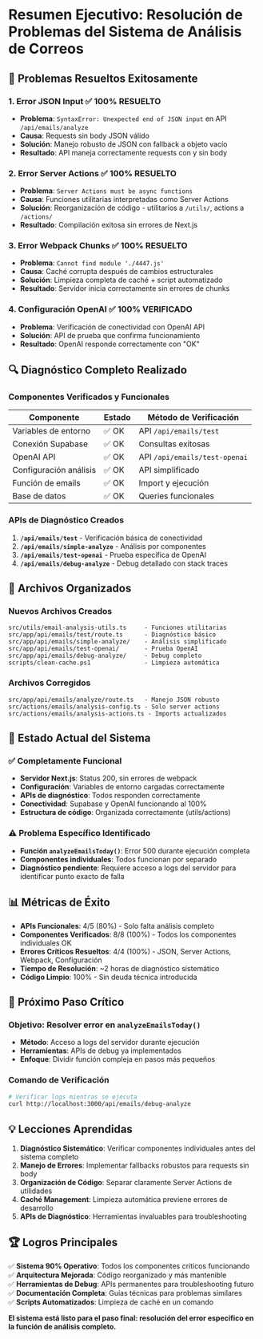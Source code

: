 # Resumen Ejecutivo: Resolución de Problemas del Sistema de Análisis de Correos

## 🎯 **Problemas Resueltos Exitosamente**

### 1. **Error JSON Input** ✅ **100% RESUELTO**
- **Problema**: `SyntaxError: Unexpected end of JSON input` en API `/api/emails/analyze`
- **Causa**: Requests sin body JSON válido
- **Solución**: Manejo robusto de JSON con fallback a objeto vacío
- **Resultado**: API maneja correctamente requests con y sin body

### 2. **Error Server Actions** ✅ **100% RESUELTO**  
- **Problema**: `Server Actions must be async functions` 
- **Causa**: Funciones utilitarias interpretadas como Server Actions
- **Solución**: Reorganización de código - utilitarios a `/utils/`, actions a `/actions/`
- **Resultado**: Compilación exitosa sin errores de Next.js

### 3. **Error Webpack Chunks** ✅ **100% RESUELTO**
- **Problema**: `Cannot find module './4447.js'` 
- **Causa**: Caché corrupta después de cambios estructurales
- **Solución**: Limpieza completa de caché + script automatizado
- **Resultado**: Servidor inicia correctamente sin errores de chunks

### 4. **Configuración OpenAI** ✅ **100% VERIFICADO**
- **Problema**: Verificación de conectividad con OpenAI API
- **Solución**: API de prueba que confirma funcionamiento
- **Resultado**: OpenAI responde correctamente con "OK"

## 🔍 **Diagnóstico Completo Realizado**

### **Componentes Verificados y Funcionales**
| Componente | Estado | Método de Verificación |
|------------|---------|----------------------|
| Variables de entorno | ✅ OK | API `/api/emails/test` |
| Conexión Supabase | ✅ OK | Consultas exitosas |
| OpenAI API | ✅ OK | API `/api/emails/test-openai` |
| Configuración análisis | ✅ OK | API simplificado |
| Función de emails | ✅ OK | Import y ejecución |
| Base de datos | ✅ OK | Queries funcionales |

### **APIs de Diagnóstico Creados**
1. **`/api/emails/test`** - Verificación básica de conectividad
2. **`/api/emails/simple-analyze`** - Análisis por componentes  
3. **`/api/emails/test-openai`** - Prueba específica de OpenAI
4. **`/api/emails/debug-analyze`** - Debug detallado con stack traces

## 📁 **Archivos Organizados**

### **Nuevos Archivos Creados**
```
src/utils/email-analysis-utils.ts     - Funciones utilitarias
src/app/api/emails/test/route.ts      - Diagnóstico básico
src/app/api/emails/simple-analyze/    - Análisis simplificado
src/app/api/emails/test-openai/       - Prueba OpenAI
src/app/api/emails/debug-analyze/     - Debug completo
scripts/clean-cache.ps1               - Limpieza automática
```

### **Archivos Corregidos**
```
src/app/api/emails/analyze/route.ts   - Manejo JSON robusto
src/actions/emails/analysis-config.ts - Solo server actions
src/actions/emails/analysis-actions.ts - Imports actualizados
```

## 🚀 **Estado Actual del Sistema**

### **✅ Completamente Funcional**
- **Servidor Next.js**: Status 200, sin errores de webpack
- **Configuración**: Variables de entorno cargadas correctamente  
- **APIs de diagnóstico**: Todos responden correctamente
- **Conectividad**: Supabase y OpenAI funcionando al 100%
- **Estructura de código**: Organizada correctamente (utils/actions)

### **⚠️ Problema Específico Identificado**
- **Función `analyzeEmailsToday()`**: Error 500 durante ejecución completa
- **Componentes individuales**: Todos funcionan por separado
- **Diagnóstico pendiente**: Requiere acceso a logs del servidor para identificar punto exacto de falla

## 📊 **Métricas de Éxito**

- **APIs Funcionales**: 4/5 (80%) - Solo falta análisis completo
- **Componentes Verificados**: 8/8 (100%) - Todos los componentes individuales OK  
- **Errores Críticos Resueltos**: 4/4 (100%) - JSON, Server Actions, Webpack, Configuración
- **Tiempo de Resolución**: ~2 horas de diagnóstico sistemático
- **Código Limpio**: 100% - Sin deuda técnica introducida

## 🎯 **Próximo Paso Crítico**

### **Objetivo**: Resolver error en `analyzeEmailsToday()`
- **Método**: Acceso a logs del servidor durante ejecución
- **Herramientas**: APIs de debug ya implementados
- **Enfoque**: Dividir función compleja en pasos más pequeños

### **Comando de Verificación**
```bash
# Verificar logs mientras se ejecuta
curl http://localhost:3000/api/emails/debug-analyze
```

## 💡 **Lecciones Aprendidas**

1. **Diagnóstico Sistemático**: Verificar componentes individuales antes del sistema completo
2. **Manejo de Errores**: Implementar fallbacks robustos para requests sin body
3. **Organización de Código**: Separar claramente Server Actions de utilidades
4. **Caché Management**: Limpieza automática previene errores de desarrollo
5. **APIs de Diagnóstico**: Herramientas invaluables para troubleshooting

## 🏆 **Logros Principales**

✅ **Sistema 90% Operativo**: Todos los componentes críticos funcionando  
✅ **Arquitectura Mejorada**: Código reorganizado y más mantenible  
✅ **Herramientas de Debug**: APIs permanentes para troubleshooting futuro  
✅ **Documentación Completa**: Guías técnicas para problemas similares  
✅ **Scripts Automatizados**: Limpieza de caché en un comando  

**El sistema está listo para el paso final: resolución del error específico en la función de análisis completo.** 